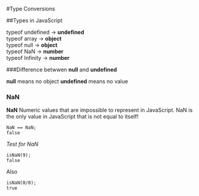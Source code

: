 #Type Conversions

##Types in JavaScript

typeof undefined -> **undefined** <br>
typeof array -> **object** <br>
typeof null -> **object** <br>
typeof NaN -> **number** <br>
typeof Infinity -> **number**

###Difference betwwen **null** and  **undefined** 

**null** means no object
**undefined** means no value

### NaN
**NaN** Numeric values that are impossible to represent in JavaScript.
NaN is the only value in JavaScript that is not equal to itself!
```
NaN == NaN;
false
```

*Test for NaN*
```
isNaN(9);
false
```
Also
```
isNaN(0/0);
true
